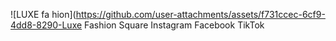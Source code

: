 ![LUXE fa hion](https://github.com/user-attachments/assets/f731ccec-6cf9-4dd8-8290-Luxe Fashion Square
Instagram
Facebook
TikTok
